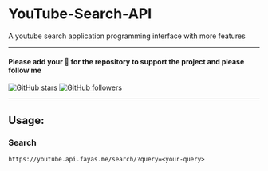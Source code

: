 # YouTube-Search-API 

A youtube search application programming interface with more features

---

#### Please add your 🌟 for the repository to support the project and please follow me

[![GitHub stars](https://img.shields.io/github/stars/FayasNoushad/YouTube-Search-API.svg?style=social&label=Star)](https://github.com/FayasNoushad/YouTube-Search-API/stargazers) [![GitHub followers](https://img.shields.io/github/followers/FayasNoushad.svg?style=social&label=Follow)](https://github.com/FayasNoushad?tab=followers)

---


## Usage:

### Search

```
https://youtube.api.fayas.me/search/?query=<your-query>
```
